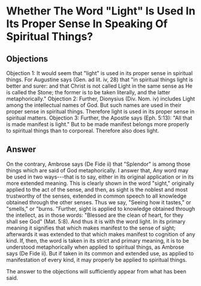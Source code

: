 # Whether The Word "Light" Is Used In Its Proper Sense In Speaking Of Spiritual Things?
## Objections
Objection 1: It would seem that "light" is used in its proper sense in spiritual things. For Augustine says (Gen. ad lit. iv, 28) that "in spiritual things light is better and surer: and that Christ is not called Light in the same sense as He is called the Stone; the former is to be taken literally, and the latter metaphorically."
Objection 2: Further, Dionysius (Div. Nom. iv) includes Light among the intellectual names of God. But such names are used in their proper sense in spiritual things. Therefore light is used in its proper sense in spiritual matters.
Objection 3: Further, the Apostle says (Eph. 5:13): "All that is made manifest is light." But to be made manifest belongs more properly to spiritual things than to corporeal. Therefore also does light.
## Answer
On the contrary, Ambrose says (De Fide ii) that "Splendor" is among those things which are said of God metaphorically.
I answer that, Any word may be used in two ways---that is to say, either in its original application or in its more extended meaning. This is clearly shown in the word "sight," originally applied to the act of the sense, and then, as sight is the noblest and most trustworthy of the senses, extended in common speech to all knowledge obtained through the other senses. Thus we say, "Seeing how it tastes," or "smells," or "burns. "Further, sight is applied to knowledge obtained through the intellect, as in those words: "Blessed are the clean of heart, for they shall see God" (Mat. 5:8). And thus it is with the word light. In its primary meaning it signifies that which makes manifest to the sense of sight; afterwards it was extended to that which makes manifest to cognition of any kind. If, then, the word is taken in its strict and primary meaning, it is to be understood metaphorically when applied to spiritual things, as Ambrose says (De Fide ii). But if taken in its common and extended use, as applied to manifestation of every kind, it may properly be applied to spiritual things.

The answer to the objections will sufficiently appear from what has been said.